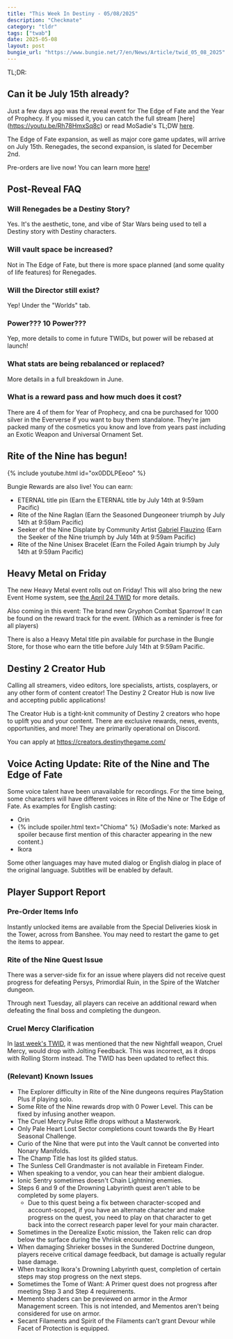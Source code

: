 ```yaml
---
title: "This Week In Destiny - 05/08/2025"
description: "Checkmate"
category: "tldr"
tags: ["twab"]
date: 2025-05-08
layout: post
bungie_url: "https://www.bungie.net/7/en/News/Article/twid_05_08_2025"
---
```


TL;DR:

## Can it be July 15th already?

Just a few days ago was the reveal event for The Edge of Fate and the Year of Prophecy. If you missed it, you can catch the full stream [here] (https://youtu.be/Rh78HmxSq8c) or read MoSadie's TL;DW [here](2025-5-6-stream).

The Edge of Fate expansion, as well as major core game updates, will arrive on July 15th. Renegades, the second expansion, is slated for December 2nd.

Pre-orders are live now! You can learn more [here](https://www.bungie.net/7/en/Destiny/Buy/yearofprophecy)!

## Post-Reveal FAQ

### Will Renegades be a Destiny Story?

Yes. It's the aesthetic, tone, and vibe of Star Wars being used to tell a Destiny story with Destiny characters.

### Will vault space be increased?

Not in The Edge of Fate, but there is more space planned (and some quality of life features) for Renegades.

### Will the Director still exist?

Yep! Under the "Worlds" tab.

### Power??? 10 Power???

Yep, more details to come in future TWIDs, but power will be rebased at launch!

### What stats are being rebalanced or replaced?

More details in a full breakdown in June.

### What is a reward pass and how much does it cost?

There are 4 of them for Year of Prophecy, and cna be purchased for 1000 silver in the Eververse if you want to buy them standalone. They’re jam packed many of the cosmetics you know and love from years past including an Exotic Weapon and Universal Ornament Set.

## Rite of the Nine has begun!

{% include youtube.html id="ox0DDLPEeoo" %}

Bungie Rewards are also live! You can earn:

- ETERNAL title pin (Earn the ETERNAL title by July 14th at 9:59am Pacific)
- Rite of the Nine Raglan (Earn the Seasoned Dungeoneer triumph by July 14th at 9:59am Pacific)
- Seeker of the Nine Displate by Community Artist [Gabriel Flauzino](https://www.instagram.com/flauzino_flz/) (Earn the Seeker of the Nine triumph by July 14th at 9:59am Pacific)
- Rite of the Nine Unisex Bracelet (Earn the Foiled Again triumph by July 14th at 9:59am Pacific)

## Heavy Metal on Friday

The new Heavy Metal event rolls out on Friday! This will also bring the new Event Home system, see [the April 24 TWID](2025-4-24-twid) for more details.

Also coming in this event: The brand new Gryphon Combat Sparrow! It can be found on the reward track for the event. (Which as a reminder is free for all players)

There is also a Heavy Metal title pin available for purchase in the Bungie Store, for those who earn the title before July 14th at 9:59am Pacific.

## Destiny 2 Creator Hub

Calling all streamers, video editors, lore specialists, artists, cosplayers, or any other form of content creator! The Destiny 2 Creator Hub is now live and accepting public applications!

The Creator Hub is a tight-knit community of Destiny 2 creators who hope to uplift you and your content. There are exclusive rewards, news, events, opportunities, and more! They are primarily operational on Discord.

You can apply at https://creators.destinythegame.com/

## Voice Acting Update: Rite of the Nine and The Edge of Fate

Some voice talent have been unavailable for recordings. For the time being, some characters will have different voices in Rite of the Nine or The Edge of Fate. As examples for English casting:

- Orin
- {% include spoiler.html text="Chioma" %} (MoSadie's note: Marked as spoiler because first mention of this character appearing in the new content.)
- Ikora

Some other languages may have muted dialog or English dialog in place of the original language. Subtitles will be enabled by default.

## Player Support Report

### Pre-Order Items Info

Instantly unlocked items are available from the Special Deliveries kiosk in the Tower, across from Banshee. You may need to restart the game to get the items to appear.

### Rite of the Nine Quest Issue

There was a server-side fix for an issue where players did not receive quest progress for defeating Persys, Primordial Ruin, in the Spire of the Watcher dungeon.

Through next Tuesday, all players can receive an additional reward when defeating the final boss and completing the dungeon.

### Cruel Mercy Clarification

In [last week's TWID](2025-5-1-twid#cruel-mercy), it was mentioned that the new Nightfall weapon, Cruel Mercy, would drop with Jolting Feedback. This was incorrect, as it drops with Rolling Storm instead. The TWID has been updated to reflect this.

### (Relevant) Known Issues

- The Explorer difficulty in Rite of the Nine dungeons requires PlayStation Plus if playing solo.
- Some Rite of the Nine rewards drop with 0 Power Level. This can be fixed by infusing another weapon.
- The Cruel Mercy Pulse Rifle drops without a Masterwork.
- Only Pale Heart Lost Sector completions count towards the By Heart Seasonal Challenge.
- Curio of the Nine that were put into the Vault cannot be converted into Nonary Manifolds.
- The Champ Title has lost its gilded status.
- The Sunless Cell Grandmaster is not available in Fireteam Finder.
- When speaking to a vendor, you can hear their ambient dialogue.
- Ionic Sentry sometimes doesn't Chain Lightning enemies.
- Steps 6 and 9 of the Drowning Labyrinth quest aren't able to be completed by some players.
    - Due to this quest being a fix between character-scoped and account-scoped, if you have an alternate character and make progress on the quest, you need to play on that character to get back into the correct research paper level for your main character.
- Sometimes in the Derealize Exotic mission, the Taken relic can drop below the surface during the Vhriisk encounter.
- When damaging Shrieker bosses in the Sundered Doctrine dungeon, players receive critical damage feedback, but damage is actually regular base damage.
- When tracking Ikora's Drowning Labyrinth quest, completion of certain steps may stop progress on the next steps.
- Sometimes the Tome of Want: A Primer quest does not progress after meeting Step 3 and Step 4 requirements.
- Memento shaders can be previewed on armor in the Armor Management screen. This is not intended, and Mementos aren't being considered for use on armor.
- Secant Filaments and Spirit of the Filaments can’t grant Devour while Facet of Protection is equipped.